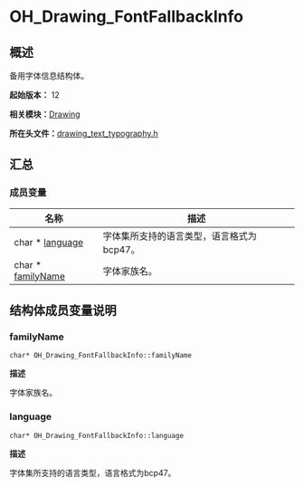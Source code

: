 # OH_Drawing_FontFallbackInfo


## 概述

备用字体信息结构体。

**起始版本：** 12

**相关模块：**[Drawing](_drawing.md)

**所在头文件：**[drawing_text_typography.h](drawing__text__typography_8h.md)

## 汇总


### 成员变量

| 名称 | 描述 | 
| -------- | -------- |
| char \* [language](#language) | 字体集所支持的语言类型，语言格式为bcp47。  | 
| char \* [familyName](#familyname) | 字体家族名。  | 


## 结构体成员变量说明


### familyName

```
char* OH_Drawing_FontFallbackInfo::familyName
```
**描述**

字体家族名。


### language

```
char* OH_Drawing_FontFallbackInfo::language
```
**描述**

字体集所支持的语言类型，语言格式为bcp47。
